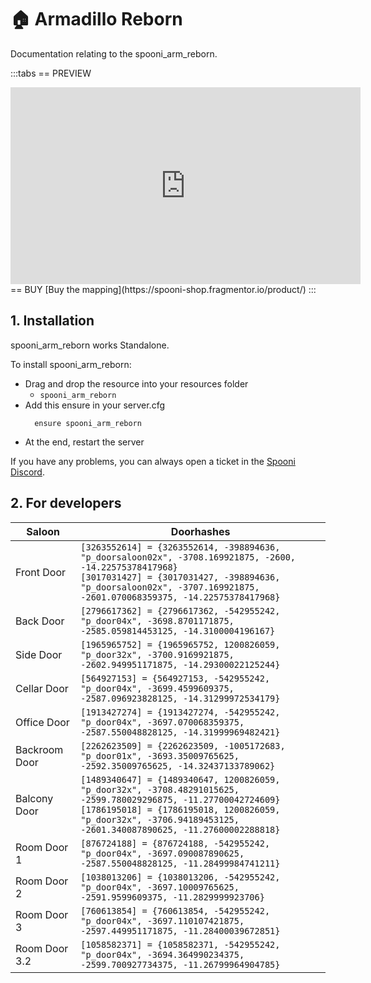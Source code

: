 # 🏠 Armadillo Reborn
Documentation relating to the spooni_arm_reborn.

:::tabs
== PREVIEW
<iframe width="560" height="315" src="https://www.youtube.com/embed/" frameborder="0" allow="accelerometer; autoplay; clipboard-write; encrypted-media; gyroscope; picture-in-picture; web-share" referrerpolicy="strict-origin-when-cross-origin" allowfullscreen></iframe>
== BUY
[Buy the mapping](https://spooni-shop.fragmentor.io/product/)
:::

## 1. Installation
spooni_arm_reborn works Standalone.  

To install spooni_arm_reborn:
- Drag and drop the resource into your resources folder
  - `spooni_arm_reborn`
- Add this ensure in your server.cfg
  ```
    ensure spooni_arm_reborn
  ```
- At the end, restart the server

If you have any problems, you can always open a ticket in the [Spooni Discord](https://discord.gg/spooni).

## 2. For developers
| Saloon                    | Doorhashes
|---------------------------|----------------------------------------------------------------------------------|
| Front Door                | `[3263552614] = {3263552614, -398894636, "p_doorsaloon02x", -3708.169921875, -2600, -14.22575378417968}` <br> `[3017031427] = {3017031427, -398894636, "p_doorsaloon02x", -3707.169921875, -2601.070068359375, -14.22575378417968}`
| Back Door                 | `[2796617362] = {2796617362, -542955242, "p_door04x", -3698.8701171875, -2585.059814453125, -14.3100004196167}`
| Side Door                 | `[1965965752] = {1965965752, 1200826059, "p_door32x", -3700.9169921875, -2602.949951171875, -14.29300022125244}`
| Cellar Door               | `[564927153] = {564927153, -542955242, "p_door04x", -3699.4599609375, -2587.096923828125, -14.31299972534179}`
| Office Door               | `[1913427274] = {1913427274, -542955242, "p_door04x", -3697.070068359375, -2587.550048828125, -14.31999969482421}`
| Backroom Door             | `[2262623509] = {2262623509, -1005172683, "p_door01x", -3693.35009765625, -2592.35009765625, -14.32437133789062}`
| Balcony Door              | `[1489340647] = {1489340647, 1200826059, "p_door32x", -3708.48291015625, -2599.780029296875, -11.27700042724609}` <br> `[1786195018] = {1786195018, 1200826059, "p_door32x", -3706.94189453125, -2601.340087890625, -11.27600002288818}`
| Room Door 1               | `[876724188] = {876724188, -542955242, "p_door04x", -3697.090087890625, -2587.550048828125, -11.28499984741211}`
| Room Door 2               | `[1038013206] = {1038013206, -542955242, "p_door04x", -3697.10009765625, -2591.9599609375, -11.2829999923706}`
| Room Door 3               | `[760613854] = {760613854, -542955242, "p_door04x", -3697.110107421875, -2597.449951171875, -11.28400039672851}`
| Room Door 3.2             | `[1058582371] = {1058582371, -542955242, "p_door04x", -3694.364990234375, -2599.700927734375, -11.26799964904785}`